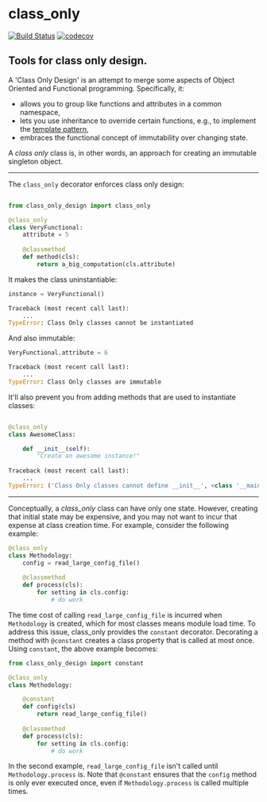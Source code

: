 # class_only
[![Build Status](https://travis-ci.com/ForeverWintr/class_only.svg?branch=master)](https://travis-ci.com/ForeverWintr/class_only) [![codecov](https://codecov.io/gh/ForeverWintr/class_only/branch/master/graph/badge.svg)](https://codecov.io/gh/ForeverWintr/class_only)

## Tools for class only design. 

A 'Class Only Design' is an attempt to merge some aspects of Object Oriented and Functional programming. Specifically, it:

* allows you to group like functions and attributes in a common namespace,  
* lets you use inheritance to override certain functions, e.g., to implement the [template pattern](https://en.wikipedia.org/wiki/Template_method_pattern),
* embraces the functional concept of immutability over changing state.

A *class only* class is, in other words, an approach for creating an immutable singleton object.
________

The `class_only` decorator enforces class only design:

```python

from class_only_design import class_only

@class_only
class VeryFunctional:
    attribute = 5
    
    @classmethod
    def method(cls):
        return a_big_computation(cls.attribute)
```
    
It makes the class uninstantiable:

```python
instance = VeryFunctional()

Traceback (most recent call last):
    ...
TypeError: Class Only classes cannot be instantiated
```

And also immutable:

```python
VeryFunctional.attribute = 6

Traceback (most recent call last):
    ...
TypeError: Class Only classes are immutable
```

It'll also prevent you from adding methods that are used to instantiate classes:

```python

@class_only
class AwesomeClass:

    def __init__(self):
        "Create an awesome instance!"
        
Traceback (most recent call last):
    ...
TypeError: ('Class Only classes cannot define __init__', <class '__main__.AwesomeClass'>)
```
_________

Conceptually, a *class_only* class can have only one state. However, creating that initial state may be expensive, and you may not want to incur that expense at class creation time. For example, consider the following example:

```python
@class_only
class Methodology:
    config = read_large_config_file()
    
    @classmethod
    def process(cls):
        for setting in cls.config:
            # do work
```

The time cost of calling `read_large_config_file` is incurred when `Methodology` is created, which for most classes means module load time. To address this issue, class_only provides the `constant` decorator. Decorating a method with `@constant` creates a class property that is called at most once. Using `constant`, the above example becomes:

```python
from class_only_design import constant

@class_only
class Methodology:

    @constant
    def config(cls)
        return read_large_config_file()
    
    @classmethod
    def process(cls):
        for setting in cls.config:
            # do work
```

In the second example, `read_large_config_file` isn't called until `Methodology.process` is. Note that `@constant` ensures that the `config` method is only ever executed once, even if `Methodology.process` is called multiple times. 
